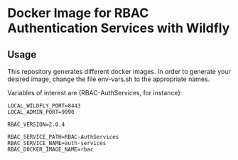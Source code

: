 # Docker Image for RBAC Authentication Services with Wildfly

## Usage

This repository generates different docker images.
In order to generate your desired image, change the file
env-vars.sh to the appropriate names.

Variables of interest are (RBAC-AuthServices, for instance):

    LOCAL_WILDFLY_PORT=8443
    LOCAL_ADMIN_PORT=9990

    RBAC_VERSION=2.0.4

    RBAC_SERVICE_PATH=RBAC-AuthServices
    RBAC_SERVICE_NAME=auth-services
    RBAC_DOCKER_IMAGE_NAME=rbac
